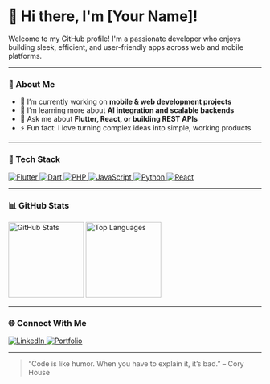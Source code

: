 # 👋 Hi there, I'm [Your Name]!

Welcome to my GitHub profile! I'm a passionate developer who enjoys building sleek, efficient, and user-friendly apps across web and mobile platforms.

---

### 🧠 About Me

- 🔭 I’m currently working on **mobile & web development projects**
- 🌱 I’m learning more about **AI integration and scalable backends**
- 💬 Ask me about **Flutter, React, or building REST APIs**
- ⚡ Fun fact: I love turning complex ideas into simple, working products

---

### 🚀 Tech Stack

<p align="left">
  <a href="https://flutter.dev" target="_blank">
    <img src="https://img.shields.io/badge/Flutter-02569B?style=for-the-badge&logo=flutter&logoColor=white" alt="Flutter" />
  </a>
  <a href="https://dart.dev" target="_blank">
    <img src="https://img.shields.io/badge/Dart-0175C2?style=for-the-badge&logo=dart&logoColor=white" alt="Dart" />
  </a>
  <a href="https://www.php.net" target="_blank">
    <img src="https://img.shields.io/badge/PHP-777BB4?style=for-the-badge&logo=php&logoColor=white" alt="PHP" />
  </a>
  <a href="https://developer.mozilla.org/en-US/docs/Web/JavaScript" target="_blank">
    <img src="https://img.shields.io/badge/JavaScript-F7DF1E?style=for-the-badge&logo=javascript&logoColor=black" alt="JavaScript" />
  </a>
  <a href="https://www.python.org" target="_blank">
    <img src="https://img.shields.io/badge/Python-3776AB?style=for-the-badge&logo=python&logoColor=white" alt="Python" />
  </a>
  <a href="https://reactjs.org" target="_blank">
    <img src="https://img.shields.io/badge/React-20232A?style=for-the-badge&logo=react&logoColor=61DAFB" alt="React" />
  </a>
</p>

---

### 📊 GitHub Stats

<p align="left">
  <img src="https://github-readme-stats.vercel.app/api?username=YOUR_GITHUB_USERNAME&show_icons=true&theme=radical" alt="GitHub Stats" height="150" />
  <img src="https://github-readme-stats.vercel.app/api/top-langs/?username=YOUR_GITHUB_USERNAME&layout=compact&theme=radical" alt="Top Languages" height="150" />
</p>

---

### 🌐 Connect With Me

<p>
  <a href="https://linkedin.com/in/YOUR_LINK" target="_blank">
    <img src="https://img.shields.io/badge/LinkedIn-blue?style=for-the-badge&logo=linkedin&logoColor=white" alt="LinkedIn" />
  </a>
  <a href="https://your-portfolio-link.com" target="_blank">
    <img src="https://img.shields.io/badge/Portfolio-000?style=for-the-badge&logo=firefox&logoColor=white" alt="Portfolio" />
  </a>
</p>

---

> “Code is like humor. When you have to explain it, it’s bad.” – Cory House

